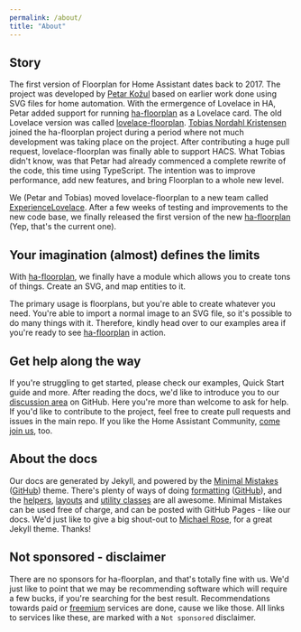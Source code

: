 ```yaml
---
permalink: /about/
title: "About"
---
```


## Story

The first version of Floorplan for Home Assistant dates back to 2017. The project was developed by [Petar Kožul](https://github.com/pkozul) based on earlier work done using SVG files for home automation. With the ermergence of Lovelace in HA, Petar added support for running [ha-floorplan](https://github.com/pkozul/ha-floorplan) as a Lovelace card. The old Lovelace version was called [lovelace-floorplan](https://github.com/ExperienceLovelace/lovelace-floorplan). [Tobias Nordahl Kristensen](https://github.com/exetico) joined the ha-floorplan project during a period where not much development was taking place on the project. After contributing a huge pull request, lovelace-floorplan was finally able to support HACS. What Tobias didn't know, was that Petar had already commenced a complete rewrite of the code, this time using TypeScript. The intention was to improve performance, add new features, and bring Floorplan to a whole new level.

We (Petar and Tobias) moved lovelace-floorplan to a new team called [ExperienceLovelace](https://github.com/ExperienceLovelace). After a few weeks of testing and improvements to the new code base, we finally released the first version of the new [ha-floorplan](https://github.com/ExperienceLovelace/ha-floorplan) (Yep, that's the current one).

## Your imagination (almost) defines the limits

With [ha-floorplan](https://github.com/ExperienceLovelace/ha-floorplan), we finally have a module which allows you to create tons of things. Create an SVG, and map entities to it. 

The primary usage is floorplans, but you're able to create whatever you need. You're able to import a normal image to an SVG file, so it's possible to do many things with it. Therefore, kindly head over to our examples area if you're ready to see [ha-floorplan](https://github.com/ExperienceLovelace/ha-floorplan) in action.

## Get help along the way

If you're struggling to get started, please check our examples, Quick Start guide and more. After reading the docs, we'd like to introduce you to our [discussion area](https://github.com/ExperienceLovelace/ha-floorplan/discussions) on GitHub. Here you're more than welcome to ask for help. If you'd like to contribute to the project, feel free to create pull requests and issues in the main repo. If you like the Home Assistant Community, [come join us](https://community.home-assistant.io/t/floorplan-now-available-as-a-lovelace-card/115489), too.

## About the docs

Our docs are generated by Jekyll, and powered by the [Minimal Mistakes](https://mmistakes.github.io/minimal-mistakes/) ([GitHub](https://github.com/mmistakes/minimal-mistakes)) theme. There's plenty of ways of doing [formatting](https://mmistakes.github.io/minimal-mistakes/markup/markup-html-tags-and-formatting/) ([GitHub](https://github.com/mmistakes/minimal-mistakes/edit/master/docs/_posts/2013-01-11-markup-html-tags-and-formatting.md)), and the [helpers](https://mmistakes.github.io/minimal-mistakes/docs/helpers/), [layouts](https://mmistakes.github.io/minimal-mistakes/docs/layouts/) and [utility classes](https://mmistakes.github.io/minimal-mistakes/docs/utility-classes/) are all awesome. Minimal Mistakes can be used free of charge, and can be posted with GitHub Pages - like our docs. We'd just like to give a big shout-out to [Michael Rose](https://github.com/mmistakes), for a great Jekyll theme. Thanks!

## Not sponsored - disclaimer

There are no sponsors for ha-floorplan, and that's totally fine with us. We'd just like to point that we may be recommending software which will require a few bucks, if you're searching for the best result. Recommendations towards paid or [freemium](https://en.wikipedia.org/wiki/Freemium) services are done, cause we like those. All links to services like these, are marked with a `Not sponsored` disclaimer.
